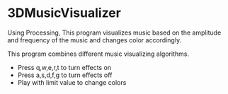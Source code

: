 # 3DMusicVisualizer
Using Processing, This program visualizes music based on the amplitude and frequency of the music and changes color accordingly.


This program combines different music visualizing algorithms.
  * Press q,w,e,r,t to turn effects on
  * Press a,s,d,f,g to turn effects off
  * Play with limit value to change colors